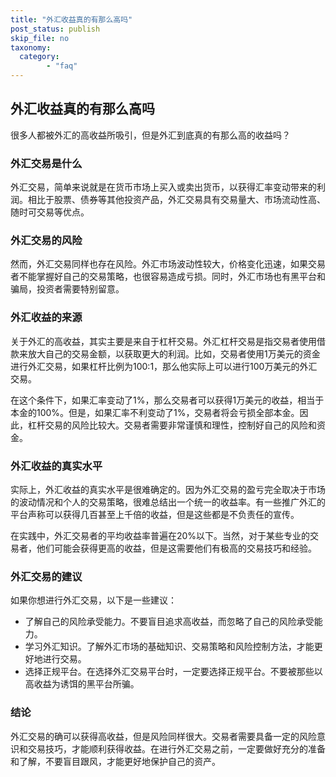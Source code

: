 ```yaml
---
title: "外汇收益真的有那么高吗"
post_status: publish
skip_file: no
taxonomy:
  category:
        - "faq"
---
```


## 外汇收益真的有那么高吗

很多人都被外汇的高收益所吸引，但是外汇到底真的有那么高的收益吗？

### 外汇交易是什么

外汇交易，简单来说就是在货币市场上买入或卖出货币，以获得汇率变动带来的利润。相比于股票、债券等其他投资产品，外汇交易具有交易量大、市场流动性高、随时可交易等优点。

### 外汇交易的风险

然而，外汇交易同样也存在风险。外汇市场波动性较大，价格变化迅速，如果交易者不能掌握好自己的交易策略，也很容易造成亏损。同时，外汇市场也有黑平台和骗局，投资者需要特别留意。

### 外汇收益的来源

关于外汇的高收益，其实主要是来自于杠杆交易。外汇杠杆交易是指交易者使用借款来放大自己的交易金额，以获取更大的利润。比如，交易者使用1万美元的资金进行外汇交易，如果杠杆比例为100:1，那么他实际上可以进行100万美元的外汇交易。

在这个条件下，如果汇率变动了1%，那么交易者可以获得1万美元的收益，相当于本金的100%。但是，如果汇率不利变动了1%，交易者将会亏损全部本金。因此，杠杆交易的风险比较大。交易者需要非常谨慎和理性，控制好自己的风险和资金。

### 外汇收益的真实水平

实际上，外汇收益的真实水平是很难确定的。因为外汇交易的盈亏完全取决于市场的波动情况和个人的交易策略，很难总结出一个统一的收益率。有一些推广外汇的平台声称可以获得几百甚至上千倍的收益，但是这些都是不负责任的宣传。

在实践中，外汇交易者的平均收益率普遍在20%以下。当然，对于某些专业的交易者，他们可能会获得更高的收益，但是这需要他们有极高的交易技巧和经验。

### 外汇交易的建议

如果你想进行外汇交易，以下是一些建议：

- 了解自己的风险承受能力。不要盲目追求高收益，而忽略了自己的风险承受能力。
- 学习外汇知识。了解外汇市场的基础知识、交易策略和风险控制方法，才能更好地进行交易。
- 选择正规平台。在选择外汇交易平台时，一定要选择正规平台。不要被那些以高收益为诱饵的黑平台所骗。

### 结论

外汇交易的确可以获得高收益，但是风险同样很大。交易者需要具备一定的风险意识和交易技巧，才能顺利获得收益。在进行外汇交易之前，一定要做好充分的准备和了解，不要盲目跟风，才能更好地保护自己的资产。
